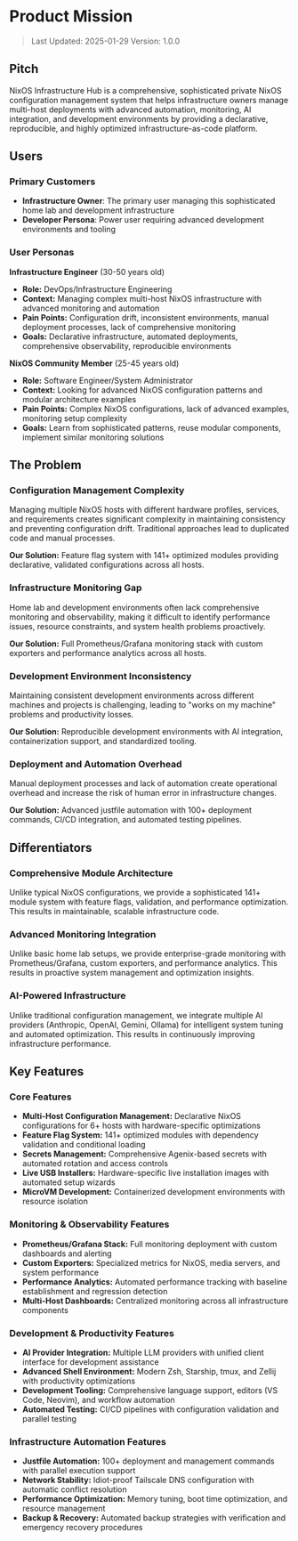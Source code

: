 # Product Mission

> Last Updated: 2025-01-29
> Version: 1.0.0

## Pitch

NixOS Infrastructure Hub is a comprehensive, sophisticated private NixOS configuration management system that helps infrastructure owners manage multi-host deployments with advanced automation, monitoring, AI integration, and development environments by providing a declarative, reproducible, and highly optimized infrastructure-as-code platform.

## Users

### Primary Customers

- **Infrastructure Owner**: The primary user managing this sophisticated home lab and development infrastructure
- **Developer Persona**: Power user requiring advanced development environments and tooling

### User Personas

**Infrastructure Engineer** (30-50 years old)

- **Role:** DevOps/Infrastructure Engineering
- **Context:** Managing complex multi-host NixOS infrastructure with advanced monitoring and automation
- **Pain Points:** Configuration drift, inconsistent environments, manual deployment processes, lack of comprehensive monitoring
- **Goals:** Declarative infrastructure, automated deployments, comprehensive observability, reproducible environments

**NixOS Community Member** (25-45 years old)

- **Role:** Software Engineer/System Administrator
- **Context:** Looking for advanced NixOS configuration patterns and modular architecture examples
- **Pain Points:** Complex NixOS configurations, lack of advanced examples, monitoring setup complexity
- **Goals:** Learn from sophisticated patterns, reuse modular components, implement similar monitoring solutions

## The Problem

### Configuration Management Complexity

Managing multiple NixOS hosts with different hardware profiles, services, and requirements creates significant complexity in maintaining consistency and preventing configuration drift. Traditional approaches lead to duplicated code and manual processes.

**Our Solution:** Feature flag system with 141+ optimized modules providing declarative, validated configurations across all hosts.

### Infrastructure Monitoring Gap

Home lab and development environments often lack comprehensive monitoring and observability, making it difficult to identify performance issues, resource constraints, and system health problems proactively.

**Our Solution:** Full Prometheus/Grafana monitoring stack with custom exporters and performance analytics across all hosts.

### Development Environment Inconsistency

Maintaining consistent development environments across different machines and projects is challenging, leading to "works on my machine" problems and productivity losses.

**Our Solution:** Reproducible development environments with AI integration, containerization support, and standardized tooling.

### Deployment and Automation Overhead

Manual deployment processes and lack of automation create operational overhead and increase the risk of human error in infrastructure changes.

**Our Solution:** Advanced justfile automation with 100+ deployment commands, CI/CD integration, and automated testing pipelines.

## Differentiators

### Comprehensive Module Architecture

Unlike typical NixOS configurations, we provide a sophisticated 141+ module system with feature flags, validation, and performance optimization. This results in maintainable, scalable infrastructure code.

### Advanced Monitoring Integration

Unlike basic home lab setups, we provide enterprise-grade monitoring with Prometheus/Grafana, custom exporters, and performance analytics. This results in proactive system management and optimization insights.

### AI-Powered Infrastructure

Unlike traditional configuration management, we integrate multiple AI providers (Anthropic, OpenAI, Gemini, Ollama) for intelligent system tuning and automated optimization. This results in continuously improving infrastructure performance.

## Key Features

### Core Features

- **Multi-Host Configuration Management:** Declarative NixOS configurations for 6+ hosts with hardware-specific optimizations
- **Feature Flag System:** 141+ optimized modules with dependency validation and conditional loading
- **Secrets Management:** Comprehensive Agenix-based secrets with automated rotation and access controls
- **Live USB Installers:** Hardware-specific live installation images with automated setup wizards
- **MicroVM Development:** Containerized development environments with resource isolation

### Monitoring & Observability Features

- **Prometheus/Grafana Stack:** Full monitoring deployment with custom dashboards and alerting
- **Custom Exporters:** Specialized metrics for NixOS, media servers, and system performance
- **Performance Analytics:** Automated performance tracking with baseline establishment and regression detection
- **Multi-Host Dashboards:** Centralized monitoring across all infrastructure components

### Development & Productivity Features

- **AI Provider Integration:** Multiple LLM providers with unified client interface for development assistance
- **Advanced Shell Environment:** Modern Zsh, Starship, tmux, and Zellij with productivity optimizations
- **Development Tooling:** Comprehensive language support, editors (VS Code, Neovim), and workflow automation
- **Automated Testing:** CI/CD pipelines with configuration validation and parallel testing

### Infrastructure Automation Features

- **Justfile Automation:** 100+ deployment and management commands with parallel execution support
- **Network Stability:** Idiot-proof Tailscale DNS configuration with automatic conflict resolution
- **Performance Optimization:** Memory tuning, boot time optimization, and resource management
- **Backup & Recovery:** Automated backup strategies with verification and emergency recovery procedures

